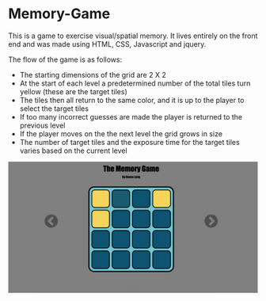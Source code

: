 # Memory-Game
This is a game to exercise visual/spatial memory. It lives entirely on the front end and was made using HTML, CSS, Javascript and jquery.

The flow of the game is as follows:
- The starting dimensions of the grid are 2 X 2
- At the start of each level a predetermined number of the total tiles turn yellow (these are the target tiles)
- The tiles then all return to the same color, and it is up to the player to select the target tiles
- If too many incorrect guesses are made the player is returned to the previous level
- If the player moves on the the next level the grid grows in size
- The number of target tiles and the exposure time for the target tiles varies based on the current level


![an image of the game](https://raw.githubusercontent.com/reese-long/Memory-game/master/demoPhoto.png)
